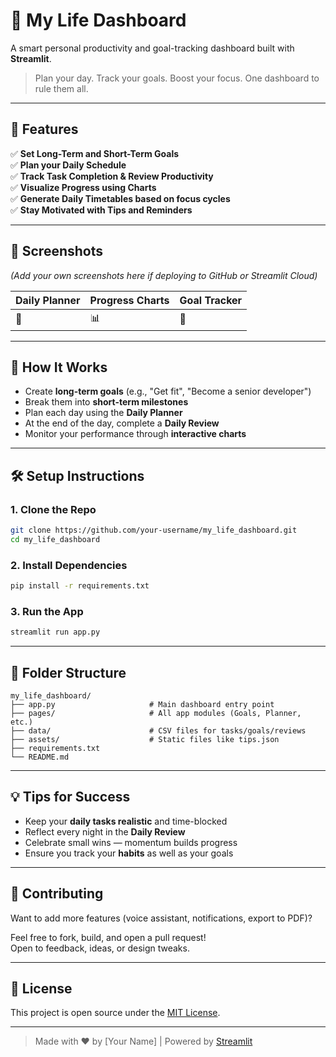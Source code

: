 # 🌟 My Life Dashboard

A smart personal productivity and goal-tracking dashboard built with **Streamlit**.

> Plan your day. Track your goals. Boost your focus. One dashboard to rule them all.

---

## 🚀 Features

✅ **Set Long-Term and Short-Term Goals**  
✅ **Plan your Daily Schedule**  
✅ **Track Task Completion & Review Productivity**  
✅ **Visualize Progress using Charts**  
✅ **Generate Daily Timetables based on focus cycles**  
✅ **Stay Motivated with Tips and Reminders**

---

## 📸 Screenshots

*(Add your own screenshots here if deploying to GitHub or Streamlit Cloud)*

| Daily Planner | Progress Charts | Goal Tracker |
|---------------|------------------|---------------|
| 📅 | 📊 | 🎯 |

---

## 🧠 How It Works

- Create **long-term goals** (e.g., "Get fit", "Become a senior developer")
- Break them into **short-term milestones**
- Plan each day using the **Daily Planner**
- At the end of the day, complete a **Daily Review**
- Monitor your performance through **interactive charts**

---

## 🛠️ Setup Instructions

### 1. Clone the Repo

```bash
git clone https://github.com/your-username/my_life_dashboard.git
cd my_life_dashboard
```

### 2. Install Dependencies

```bash
pip install -r requirements.txt
```

### 3. Run the App

```bash
streamlit run app.py
```

---

## 📂 Folder Structure

```
my_life_dashboard/
├── app.py                     # Main dashboard entry point
├── pages/                     # All app modules (Goals, Planner, etc.)
├── data/                      # CSV files for tasks/goals/reviews
├── assets/                    # Static files like tips.json
├── requirements.txt
└── README.md
```

---

## 💡 Tips for Success

- Keep your **daily tasks realistic** and time-blocked
- Reflect every night in the **Daily Review**
- Celebrate small wins — momentum builds progress
- Ensure you track your **habits** as well as your goals

---

## 📢 Contributing

Want to add more features (voice assistant, notifications, export to PDF)?

Feel free to fork, build, and open a pull request!  
Open to feedback, ideas, or design tweaks.

---

## 📜 License

This project is open source under the [MIT License](LICENSE).

---

> Made with ❤️ by [Your Name] | Powered by [Streamlit](https://streamlit.io)